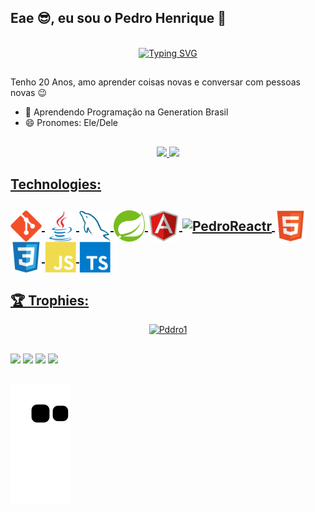 ## Eae 😎, eu sou o Pedro Henrique 👋

<br>
<div align='center'>
<a href="https://git.io/typing-svg"><img src="https://readme-typing-svg.herokuapp.com?font=Silkscreen&size=35&duration=2000&pause=500&color=2CF713&width=435&lines=%3COl%C3%A1%2C+Mundo!%2F%3E;%3CHello%2C+World!%2F%3E;%3CNamaste%2C+World!%2F%3E;%3CBonjour%2C+World!%2F%3E;%3CCiao%2C+World!%2F%3E;%3CHola%2C+World!%2F%3E;%3CNI+h%C7%8Eo%2C+World!%2F%3E" alt="Typing SVG" /></a>
</div>

##

Tenho 20 Anos, amo aprender coisas novas e conversar com pessoas novas 😉
- 🌱 Aprendendo Programação na Generation Brasil
- 😄 Pronomes: Ele/Dele

##
<div align="center">
<a href="https://github.com/Pddro1"><img height="150em" src="https://github-readme-stats.vercel.app/api?username=Pddro1&show_icons=true&theme=tokyonight&include_all_commits=true&count_private=true"/>
<img height="150em" src="https://github-readme-stats.vercel.app/api/top-langs/?username=Pddro1&layout=compact&langs_count=7&theme=tokyonight"/>
</div>

##

<h2>Technologies:<h2>
<div style="display: inline_block">
  <img align="center" alt="PedroGit" height="50" width="50" src="https://github.com/devicons/devicon/blob/master/icons/git/git-original.svg">
  <img align="center" alt="PedroJava" height="50" width="50" src="https://github.com/devicons/devicon/blob/master/icons/java/java-original.svg">
  <img align="center" alt="PedroSql" height="50" width="50" src="https://github.com/devicons/devicon/blob/master/icons/mysql/mysql-original.svg">
  <img align="center" alt="PedroSpring" height="50" width="50" src="https://github.com/devicons/devicon/blob/master/icons/spring/spring-original.svg">
  <img align="center" alt="PedroAngular" height="50" width="50" src="https://github.com/devicons/devicon/blob/master/icons/angularjs/angularjs-original.svg">
  <img align="center" alt="PedroReactr" height="50" width="50" src="https://cdn.jsdelivr.net/gh/devicons/devicon/icons/react/react-original.svg" />       
  <img align="center" alt="PedroHTML5" height="50" width="50" src="https://github.com/devicons/devicon/blob/master/icons/html5/html5-original.svg">
  <img align="center" alt="PedroCSS3" height="50" width="50" src="https://github.com/devicons/devicon/blob/master/icons/css3/css3-original.svg">
  <img align="center" alt="PedroJS" height="50" width="50" src="https://github.com/devicons/devicon/blob/master/icons/javascript/javascript-plain.svg">
  <img align="center" alt="PedroTS" height="50" width="50" src="https://github.com/devicons/devicon/blob/master/icons/typescript/typescript-plain.svg">
</div>



<h2>🏆 Trophies:</h2>
<p align=center>
<a href="https://github.com/ryo-ma/github-profile-trophy"><img src="https://github-profile-trophy.vercel.app/?username=Pddro1&theme=onedark&no-bg=true&margin-w=15&margin-h=15&row=2&column=3" alt="Pddro1" /></a>
</p>

##

<div> 
<a href="https://www.instagram.com/pdro_camargo/" target="_blank"><img src="https://img.shields.io/badge/-Instagram-%23E4405F?style=for-the-badge&logo=instagram&logoColor=white" target="_blank"></a> 
<a href = "mailto:pedrohcamargon@gmail.com"><img src="https://img.shields.io/badge/Gmail-D14836?style=for-the-badge&logo=gmail&logoColor=white" target="_blank"></a>
<a href="https://www.linkedin.com/in/pedro-camargo15/" target="_blank"><img src="https://img.shields.io/badge/-LinkedIn-%230077B5?style=for-the-badge&logo=linkedin&logoColor=white" target="_blank"></a>
<a href="mailto:pedrohcamargon@outlook.com" target="_blank"><img src="https://img.shields.io/badge/Microsoft_Outlook-0078D4?style=for-the-badge&logo=microsoft-outlook&logoColor=white" target="_blank"></a>
</div>

##

![Snake animation](https://github.com/Pddro1/Pddro1/blob/output/github-contribution-grid-snake.svg)

